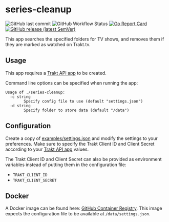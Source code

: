# series-cleanup
![GitHub last commit](https://img.shields.io/github/last-commit/bjw-s/series-cleanup?style=flat-square)    ![GitHub Workflow Status](https://img.shields.io/github/workflow/status/bjw-s/series-cleanup/Docker%20Image%20CI?style=flat-square)    [![Go Report Card](https://goreportcard.com/badge/github.com/bjw-s/series-cleanup?style=flat-square)](https://goreportcard.com/report/github.com/bjw-s/series-cleanup)    [![GitHub release (latest SemVer)](https://img.shields.io/github/v/release/bjw-s/series-cleanup?sort=semver&style=flat-square)](https://github.com/bjw-s/series-cleanup/releases/latest)

This app searches the specified folders for TV shows, and removes them if they are marked as watched on Trakt.tv.

## Usage

This app requires a [Trakt API app](https://trakt.tv/oauth/applications) to be created. 

Command line options can be specified when running the app:

```
Usage of ./series-cleanup:
  -c string
    	Specify config file to use (default "settings.json")
  -d string
    	Specify folder to store data (default "/data")
```

## Configuration

Create a copy of [examples/settings.json](examples/settings.json) and modify the settings to your preferences. Make sure to specify the Trakt Client ID and Client Secret according to your [Trakt API app](https://trakt.tv/oauth/applications) values.

The Trakt Client ID and Client Secret can also be provided as environment variables instead of putting them in the configuration file:

* `TRAKT_CLIENT_ID`
* `TRAKT_CLIENT_SECRET`

## Docker

A Docker image can be found here: [GitHub Container Registry](https://github.com/users/bjw-s/packages/container/series-cleanup/). This image expects the configuration file to be available at `/data/settings.json`.